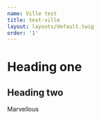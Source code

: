 ```yaml
---
name: Ville test
title: test-ville
layout: layouts/default.twig
order: '1'
---
```

# Heading one
## Heading two

Marvellous

